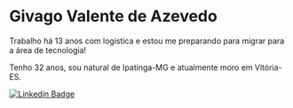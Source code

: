 # Givago Valente de Azevedo

Trabalho há 13 anos com logística e estou me preparando para migrar para a área de tecnologia!

Tenho 32 anos, sou natural de Ipatinga-MG e atualmente moro em Vitória-ES.

[![Linkedin Badge](https://img.shields.io/badge/-LinkedIn-blue?style=flat-square&logo=Linkedin&logoColor=white&link=https://www.linkedin.com/in/givagovalentedeazevedo/)](https://www.linkedin.com/in/givagovalentedeazevedo/)

